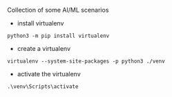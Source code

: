 Collection of some AI/ML scenarios


* install virtualenv
```
python3 -m pip install virtualenv
```
* create a virtualenv
```
virtualenv --system-site-packages -p python3 ./venv
```
* activate the virtualenv
```
.\venv\Scripts\activate

```